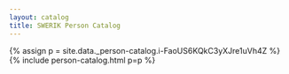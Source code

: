 ```yaml
---
layout: catalog
title: SWERIK Person Catalog
---
```

{% assign p = site.data._person-catalog.i-FaoUS6KQkC3yXJre1uVh4Z %}
{% include person-catalog.html p=p %}

